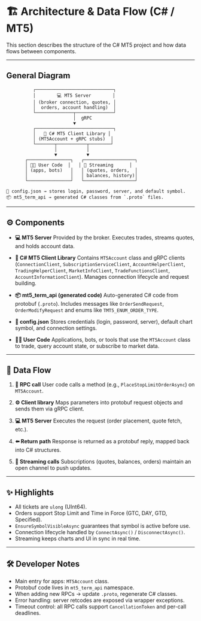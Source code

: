 # 🏗️ Architecture & Data Flow (C# / MT5)

This section describes the structure of the C# MT5 project and how data flows between components.

---

## General Diagram

```
          ┌─────────────────────────────┐
          │        💻 MT5 Server        │
          │ (broker connection, quotes, │
          │  orders, account handling)  │
          └──────────────┬──────────────┘
                         │  gRPC
                         ▼
          ┌─────────────────────────────┐
          │   🚀 C# MT5 Client Library │
          │ (MT5Account + gRPC stubs)  │
          └───────┬───────────┬────────┘
                  │           │
                  ▼           ▼
       ┌────────────────┐   ┌───────────────────┐
       │ 👩‍💻 User Code  │   │ 🔄 Streaming      │
       │ (apps, bots)   │   │ (quotes, orders,  │
       │                │   │ balances, history)│
       └────────────────┘   └───────────────────┘

📄 config.json → stores login, password, server, and default symbol.  
📦 mt5_term_api → generated C# classes from `.proto` files.  
```

---

## ⚙️ Components

* **💻 MT5 Server**
  Provided by the broker. Executes trades, streams quotes, and holds account data.

* **🚀 C# MT5 Client Library**
  Contains `MT5Account` class and gRPC clients (`ConnectionClient`, `SubscriptionServiceClient`, `AccountHelperClient`, `TradingHelperClient`, `MarketInfoClient`, `TradeFunctionsClient`, `AccountInformationClient`).  Manages connection lifecycle and request building.

* **📦 mt5\_term\_api (generated code)**
  Auto-generated C# code from protobuf (`.proto`). Includes messages like `OrderSendRequest`, `OrderModifyRequest` and enums like `TMT5_ENUM_ORDER_TYPE`.

* **📄 config.json**
  Stores credentials (login, password, server), default chart symbol, and connection settings.

* **👩‍💻 User Code**
  Applications, bots, or tools that use the `MT5Account` class to trade, query account state, or subscribe to market data.

---

## 🔀 Data Flow

1. **📡 RPC call**
   User code calls a method (e.g., `PlaceStopLimitOrderAsync`) on `MT5Account`.

2. **⚙️ Client library**
   Maps parameters into protobuf request objects and sends them via gRPC client.

3. **💻 MT5 Server**
   Executes the request (order placement, quote fetch, etc.).

4. **⬅️ Return path**
   Response is returned as a protobuf reply, mapped back into C# structures.

5. **🔄 Streaming calls**
   Subscriptions (quotes, balances, orders) maintain an open channel to push updates.

---

## ✨ Highlights

* All tickets are `ulong` (UInt64).
* Orders support Stop Limit and Time in Force (GTC, DAY, GTD, Specified).
* `EnsureSymbolVisibleAsync` guarantees that symbol is active before use.
* Connection lifecycle handled by `ConnectAsync()` / `DisconnectAsync()`.
* Streaming keeps charts and UI in sync in real time.

---

## 🛠️ Developer Notes

* Main entry for apps: `MT5Account` class.
* Protobuf code lives in `mt5_term_api` namespace.
* When adding new RPCs → update `.proto`, regenerate C# classes.
* Error handling: server retcodes are exposed via wrapper exceptions.
* Timeout control: all RPC calls support `CancellationToken` and per-call deadlines.
